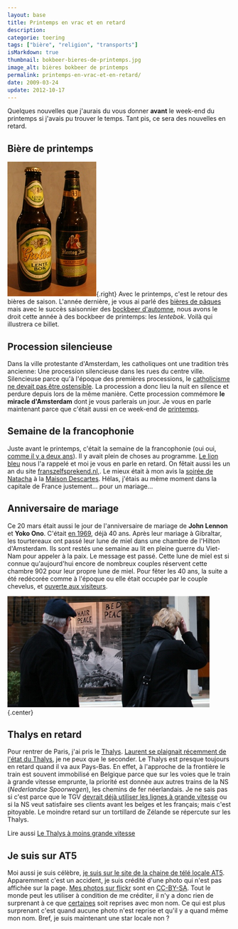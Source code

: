 ```yaml
---
layout: base
title: Printemps en vrac et en retard
description: 
categorie: toering
tags: ["bière", "religion", "transports"]
isMarkdown: true
thumbnail: bokbeer-bieres-de-printemps.jpg
image_alt: bières bokbeer de printemps
permalink: printemps-en-vrac-et-en-retard/
date: 2009-03-24
update: 2012-10-17
---
```




Quelques nouvelles que j'aurais du vous donner **avant** le week-end du printemps si j'avais pu trouver le temps. Tant pis, ce sera des nouvelles en retard.

## Bière de printemps
![bières bokbeer de printemps](bokbeer-bieres-de-printemps.jpg){.right}
Avec le printemps, c'est le retour des bières de saison. L'année dernière, je vous ai parlé des [bières de pâques](/les-bieres-de-paques) mais avec le succès saisonnier des [bockbeer d'automne](/la-herfst-bokbier-biere-d-automne), nous avons le droit cette année à des bockbeer de printemps: les *lentebok*. Voilà qui illustrera ce billet.

## Procession silencieuse
Dans la ville protestante d'Amsterdam, les catholiques ont une tradition très ancienne: Une procession silencieuse dans les rues du centre ville. Silencieuse parce qu'à l'époque des premières processions, le [catholicisme ne devait pas être ostensible](/catholiques-et-protestants). La procession a donc lieu la nuit en silence et perdure depuis lors de la même manière. Cette procession commémore **le miracle d'Amsterdam** dont je vous parlerais un jour. Je vous en parle maintenant parce que c'était aussi en ce week-end de [printemps](/lente-printemps).

## Semaine de la francophonie
Juste avant le printemps, c'était la semaine de la francophonie (oui oui, [comme il y a deux ans](/les-mots-migrateurs)). Il y avait plein de choses au programme. [Le lion bleu](http://www.lelionbleu.nl/?p=115) nous l'a rappelé et moi je vous en parle en retard. On fêtait aussi les un an du site [franszelfsprekend.nl,](http://www.franszelfsprekend.nl/). Le mieux était à mon avis la [soirée de Natacha](http://www.oh-la-la.nl/?p=408) à la [Maison Descartes](http://www.maisondescartes.com/site/). Hélas, j'étais au même moment dans la capitale de France justement... pour un mariage...

## Anniversaire de mariage
Ce 20 mars était aussi le jour de l'anniversaire de mariage de **John Lennon** et **Yoko Ono**. C'était [en 1969](http://www.cyberpresse.ca/arts/musique/200903/20/01-838776-au-lit-avec-yoko-ono.php), déjà 40 ans. Après leur mariage à Gibraltar, les tourtereaux ont passé leur lune de miel dans une chambre de l'Hilton d'Amsterdam. Ils sont restés une semaine au lit en pleine guerre du Viet-Nam pour appeler à la paix. Le message est passé. Cette lune de miel est si connue qu'aujourd'hui encore de nombreux couples réservent cette chambre 902 pour leur propre lune de miel. Pour fêter les 40 ans, la suite a été redécorée comme à l'époque ou elle était occupée par le couple chevelus, et [ouverte aux visiteurs](http://fr.news.launch.yahoo.com/dyna/article.html?a=/20032009/202/la-chambre-ou-john-lennon-appelait-la-paix-amsterdam-ouverte.html&e=l_news).

![Jonh Lennon et Yoko Ono](hair-peace-bed-peace.jpg){.center}

## Thalys en retard
Pour rentrer de Paris, j'ai pris le [Thalys](/un-thalys-peut-en-cacher-un-autre). [Laurent se plaignait récemment de l'état du Thalys](http://kreukreuscopie.blogspot.com/2009/03/voyager-oldschool.html), je ne peux que le seconder. Le Thalys est presque toujours en retard quand il va aux Pays-Bas. En effet, à l'approche de la frontière le train est souvent immobilisé en Belgique parce que sur les voies que le train à grande vitesse emprunte, la priorité est donnée aux autres trains de la NS (*Nederlandse Spoorwegen*), les chemins de fer néerlandais. Je ne sais pas si c'est parce que le TGV [devrait déjà utiliser les lignes à grande vitesse](/des-travaux-qui-n-en-finissent-pas-encore) ou si la NS veut satisfaire ses clients avant les belges et les français; mais c'est pitoyable. Le moindre retard sur un tortillard de Zélande se répercute sur les Thalys.

Lire aussi [Le Thalys à moins grande vitesse](/le-thalys-a-moins-grande-vitesse)

## Je suis sur AT5
Moi aussi je suis célèbre, [je suis sur le site de la chaine de télé locale AT5](http://www.at5.nl/artikelen/8097/ook-keerzijde-aan-groeiend-toerisme). Apparemment c'est un accident, je suis crédité d'une photo qui n'est pas affichée sur la page. [Mes photos sur flickr](http://www.flickr.com/photos/13274211@N00/) sont en [CC-BY-SA](http://creativecommons.org/licenses/by-sa/2.0/deed.fr). Tout le monde peut les utiliser à condition de me créditer, il n'y a donc rien de surprenant à ce que [certaines](/les-velos-en-couleur-2) soit reprises avec mon nom. Ce qui est plus surprenant c'est quand aucune photo n'est reprise et qu'il y a quand même mon nom. Bref, je suis maintenant une star locale non ?

<!-- post notes:
http://www.flickr.com/photos/pietschreuders/3256979673/sizes/l/
http://www.hilton.com/en/hi/hotels/specials_detail_popup.jhtml?ctyhocn=AMSHITW&promoId=134750001&cid=OM,HI,HIgivepeaceachance,BannerHHP 
http://www.blurb.com/books/570520
--->

